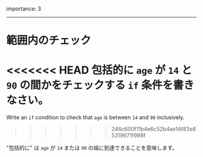 importance: 3

---

# 範囲内のチェック

<<<<<<< HEAD
包括的に `age` が `14` と `90` の間かをチェックする `if` 条件を書きなさい。
=======
Write an `if` condition to check that `age` is between `14` and `90` inclusively.
>>>>>>> 246c600f11b4e6c52b4ae14f83e65319671f998f

"包括的に" は `age` が `14` または `90` の端に到達できることを意味します。

